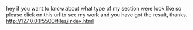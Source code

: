 hey if you want to know about  what type of my section were look like so please click on this url to see my work and you have got the result, 
thanks.
http://127.0.0.1:5500/files/index.html
